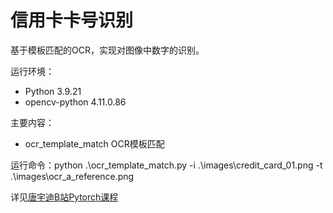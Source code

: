 # 信用卡卡号识别
基于模板匹配的OCR，实现对图像中数字的识别。

运行环境：
- Python 3.9.21
- opencv-python 4.11.0.86

主要内容：
- ocr_template_match OCR模板匹配

运行命令：python .\ocr_template_match.py -i .\images\credit_card_01.png -t .\images\ocr_a_reference.png

详见[唐宇迪B站Pytorch课程](https://www.bilibili.com/video/BV1PV411774y?spm_id_from=333.788.videopod.episodes&vd_source=aaa85a47471179fcdb4e51e332c391e1&p=36)